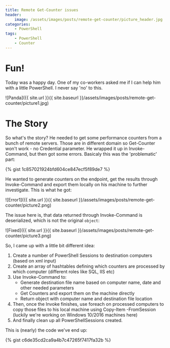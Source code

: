 ```yaml
---
title: Remote Get-Counter issues
header:
    image: /assets/images/posts/remote-get-counter/picture_header.jpg
categories:
    - PowerShell
tags:
    - PowerShell
    - Counter
---
```


# Fun!

Today was a happy day. One of my co-workers asked me if I can help him with a little PowerShell. I never say 'no' to this. 

![Panda]({{ site.url }}{{ site.baseurl }}/assets/images/posts/remote-get-counter/picture1.jpg) 

# The Story

So what's the story? He needed to get some performance counters from a bunch of remote servers. Those are in different domain so Get-Counter won't work - no Credential parameter. He wrapped it up in Invoke-Command, but then got some errors. Basicaly this was the 'problematic' part:

{% gist 1c857021924bfd604ce847ecf5f89de7 %}

He wanted to generate counters on the endpoint, get the results through Invoke-Command and export them locally on his machine to further investigate. This is what he got:

![Error1]({{ site.url }}{{ site.baseurl }}/assets/images/posts/remote-get-counter/picture2.png)

The issue here is, that data returned through Invoke-Command is deserialized, which is not the original `object`:

![Fixed]({{ site.url }}{{ site.baseurl }}/assets/images/posts/remote-get-counter/picture3.png)

So, I came up with a little bit different idea:
1. Create a number of PowerShell Sessions to destination computers (based on xml input)
2. Create an array of hashtables defining which counters are processed by which computer (different roles like SQL, IIS etc)
3. Use Invoke-Command to:
    - Generate destination file name based on computer name, date and other needed parameters
	- Get Counters and export them on the machine directly
	- Return object with computer name and destination file location
4. Then, once the Invoke finishes, use foreach on processed computers to copy those files to his local machine using Copy-Item -FromSession (luckily we're working on Windows 10/2016 machines here)
5. And finally clean up all PowerShellSessions created.

This is (nearly) the code we've end up:

{% gist c6de35cd2ca9a4b7c47265f7417fa32b %}




